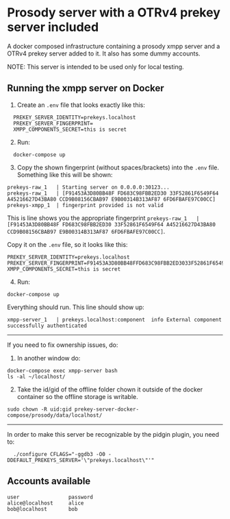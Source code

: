 # Prosody server with a OTRv4 prekey server included

A docker composed infrastructure containing a prosody xmpp server and a OTRv4 prekey server added to it. It also has some dummy accounts.

NOTE: This server is intended to be used only for local testing.

## Running the xmpp server on Docker

1. Create an `.env` file that looks exactly like this:

```
  PREKEY_SERVER_IDENTITY=prekeys.localhost
  PREKEY_SERVER_FINGERPRINT=
  XMPP_COMPONENTS_SECRET=this is secret
```

2. Run:

```
  docker-compose up
```

3. Copy the shown fingerprint (without spaces/brackets) into the `.env` file.
   Something like this will be shown:

```
prekeys-raw_1   | Starting server on 0.0.0.0:30123...
prekeys-raw_1   | [F91453A3D80BB48F FD683C98FBB2ED30 33F52861F6549F64 A45216627D43BA80 CCD9B08156CBAB97 E9B00314B313AF87 6FD6FBAFE97C00CC]
prekeys-xmpp_1  | fingerprint provided is not valid
```

This is line shows you the appropriate fingerprint `prekeys-raw_1   | [F91453A3D80BB48F FD683C98FBB2ED30 33F52861F6549F64 A45216627D43BA80 CCD9B08156CBAB97 E9B00314B313AF87 6FD6FBAFE97C00CC]`.

Copy it on the `.env` file, so it looks like this:

```
PREKEY_SERVER_IDENTITY=prekeys.localhost
PREKEY_SERVER_FINGERPRINT=F91453A3D80BB48FFD683C98FBB2ED3033F52861F6549F64A45216627D43BA80CCD9B08156CBAB97E9B00314B313AF876FD6FBAFE97C00CC
XMPP_COMPONENTS_SECRET=this is secret
```

4. Run:

```
docker-compose up
```

Everything should run. This line should show up:

```
xmpp-server_1   | prekeys.localhost:component  info	External component successfully authenticated
```

-------------------------------------------------------------------------------

If you need to fix ownership issues, do:

1. In another window do:

```
docker-compose exec xmpp-server bash
ls -al ~/localhost/
```

2. Take the id/gid of the offline folder chown it outside of the docker container so the offline storage is writable.

```
sudo chown -R uid:gid prekey-server-docker-compose/prosody/data/localhost/
```

-------------------------------------------------------------------------------

In order to make this server be recognizable by the pidgin plugin, you need to:

```
  ./configure CFLAGS="-ggdb3 -O0 -DDEFAULT_PREKEYS_SERVER='\"prekeys.localhost\"'"
```

## Accounts available

```
user                password
alice@localhost     alice
bob@localhost       bob
```
